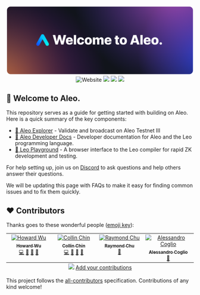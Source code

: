 <p align="center">
    <img width="1412" src="./.resources/banner.png">
    <img alt="Website" src="https://img.shields.io/website?down_message=offline&label=aleo.org&up_message=online&url=https%3A%2F%2Faleo.org">
    <a href="https://discord.gg/5v2ynrw2ds"><img src="https://img.shields.io/discord/700454073459015690?logo=discord"/></a>
    <a href="https://twitter.com/AleoHQ"><img src="https://img.shields.io/twitter/follow/AleoHQ?style=social"/></a>
    <a href="https://allcontributors.org/"><img src="https://img.shields.io/github/all-contributors/AleoHQ/welcome?color=ee8449&style=flat-square"/></a>
</p>

## 🎉 Welcome to Aleo.

This repository serves as a guide for getting started with building on Aleo. Here is a quick summary of the key components:

- [🔭 Aleo Explorer](https://aleo.network) - Validate and broadcast on Aleo Testnet III
- [📖 Aleo Developer Docs](https://developer.aleo.org) - Developer documentation for Aleo and the Leo programming language.
- [🛝 Leo Playground](http://play.leo-lang.org) - A browser interface to the Leo compiler for rapid ZK development and testing.

For help setting up, join us on [Discord](https://aleo.org/discord) to ask questions and help others answer their questions.

We will be updating this page with FAQs to make it easy for finding common issues and to fix them quickly.

## ❤️ Contributors

Thanks goes to these wonderful people ([emoji key](https://allcontributors.org/docs/en/emoji-key)):

<!-- ALL-CONTRIBUTORS-LIST:START - Do not remove or modify this section -->
<!-- prettier-ignore-start -->
<!-- markdownlint-disable -->
<table>
  <tbody>
    <tr>
      <td align="center" valign="top" width="14.28%"><a href="https://github.com/howardwu"><img src="https://avatars.githubusercontent.com/u/9260812?v=4?s=100" width="100px;" alt="Howard Wu"/><br /><sub><b>Howard Wu</b></sub></a><br /><a href="https://github.com/AleoHQ/welcome/commits?author=howardwu" title="Code">💻</a> <a href="#ideas-howardwu" title="Ideas, Planning, & Feedback">🤔</a> <a href="#maintenance-howardwu" title="Maintenance">🚧</a> <a href="https://github.com/AleoHQ/welcome/pulls?q=is%3Apr+reviewed-by%3Ahowardwu" title="Reviewed Pull Requests">👀</a></td>
      <td align="center" valign="top" width="14.28%"><a href="https://github.com/collinc97"><img src="https://avatars.githubusercontent.com/u/16715212?v=4?s=100" width="100px;" alt="Collin Chin"/><br /><sub><b>Collin Chin</b></sub></a><br /><a href="https://github.com/AleoHQ/welcome/commits?author=collinc97" title="Code">💻</a> <a href="#maintenance-collinc97" title="Maintenance">🚧</a> <a href="#question-collinc97" title="Answering Questions">💬</a> <a href="https://github.com/AleoHQ/welcome/pulls?q=is%3Apr+reviewed-by%3Acollinc97" title="Reviewed Pull Requests">👀</a></td>
      <td align="center" valign="top" width="14.28%"><a href="https://github.com/raychu86"><img src="https://avatars.githubusercontent.com/u/14917648?v=4?s=100" width="100px;" alt="Raymond Chu"/><br /><sub><b>Raymond Chu</b></sub></a><br /><a href="https://github.com/AleoHQ/welcome/issues?q=author%3Araychu86" title="Bug reports">🐛</a></td>
      <td align="center" valign="top" width="14.28%"><a href="http://www.kestrel.edu/~coglio"><img src="https://avatars.githubusercontent.com/u/2409151?v=4?s=100" width="100px;" alt="Alessandro Coglio"/><br /><sub><b>Alessandro Coglio</b></sub></a><br /><a href="https://github.com/AleoHQ/welcome/commits?author=acoglio" title="Documentation">📖</a></td>
    </tr>
  </tbody>
  <tfoot>
    <tr>
      <td align="center" size="13px" colspan="7">
        <img src="https://raw.githubusercontent.com/all-contributors/all-contributors-cli/1b8533af435da9854653492b1327a23a4dbd0a10/assets/logo-small.svg">
          <a href="https://all-contributors.js.org/docs/en/bot/usage">Add your contributions</a>
        </img>
      </td>
    </tr>
  </tfoot>
</table>

<!-- markdownlint-restore -->
<!-- prettier-ignore-end -->

<!-- ALL-CONTRIBUTORS-LIST:END -->

This project follows the [all-contributors](https://github.com/all-contributors/all-contributors) specification. Contributions of any kind welcome!